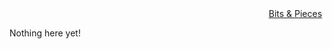 <div style="text-align: right">
  <a id="links" href="/blogs.html">Bits & Pieces</a>&nbsp;
</div>



Nothing here yet! 

